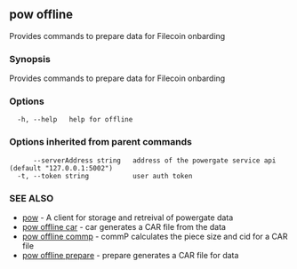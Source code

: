 ## pow offline

Provides commands to prepare data for Filecoin onbarding

### Synopsis

Provides commands to prepare data for Filecoin onbarding

### Options

```
  -h, --help   help for offline
```

### Options inherited from parent commands

```
      --serverAddress string   address of the powergate service api (default "127.0.0.1:5002")
  -t, --token string           user auth token
```

### SEE ALSO

* [pow](pow.md)	 - A client for storage and retreival of powergate data
* [pow offline car](pow_offline_car.md)	 - car generates a CAR file from the data
* [pow offline commp](pow_offline_commp.md)	 - commP calculates the piece size and cid for a CAR file
* [pow offline prepare](pow_offline_prepare.md)	 - prepare generates a CAR file for data

